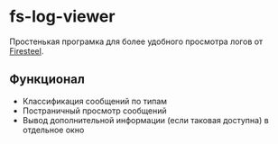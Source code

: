 # fs-log-viewer
Простенькая програмка для более удобного просмотра логов от [Firesteel](https://github.com/xanytka-devs/firesteel).

## Функционал
- Классификация сообщений по типам
- Постраничный просмотр сообщений
- Вывод дополнительной информации (если таковая доступна) в отдельное окно